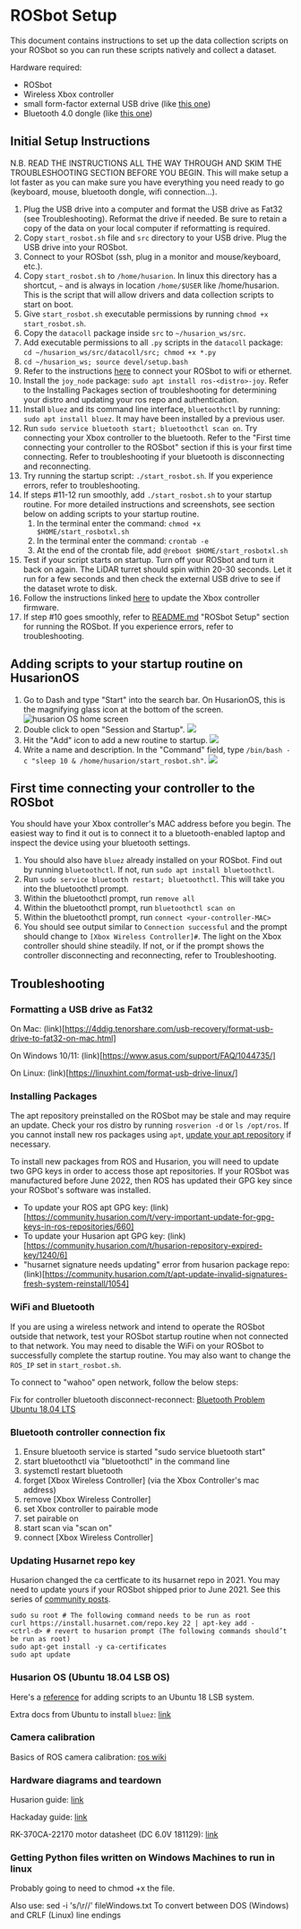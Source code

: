 # ROSbot Setup

This document contains instructions to set up the data collection scripts on your ROSbot so you can run these scripts natively and collect a dataset.

Hardware required:
* ROSbot
* Wireless Xbox controller
* small form-factor external USB drive (like [this one](https://a.co/d/4fmXYWw))
* Bluetooth 4.0 dongle (like [this one](https://a.co/d/e7X3SpB))


## Initial Setup Instructions

N.B. READ THE INSTRUCTIONS ALL THE WAY THROUGH AND SKIM THE TROUBLESHOOTING SECTION BEFORE YOU BEGIN. 
This will make setup a lot faster as you can make sure you have everything you need ready to go (keyboard, mouse, bluetooth dongle, wifi connection...).

1. Plug the USB drive into a computer and format the USB drive as Fat32 (see Troubleshooting). Reformat the drive if needed. Be sure to retain a copy of the data on your local computer if reformatting is required. 
2. Copy `start_rosbot.sh` file and `src` directory to your USB drive. Plug the USB drive into your ROSbot.
3. Connect to your ROSbot (ssh, plug in a monitor and mouse/keyboard, etc.).
4. Copy `start_rosbot.sh` to  `/home/husarion`.  In linux this directory has a shortcut, `~` and is always in location `/home/$USER` like /home/husarion. This is the script that will allow drivers and data collection scripts to start on boot. 
5. Give `start_rosbot.sh` executable permissions by running `chmod +x start_rosbot.sh`.
6. Copy the `datacoll` package inside `src` to `~/husarion_ws/src`.
7. Add executable permissions to all `.py` scripts in the `datacoll` package: `cd ~/husarion_ws/src/datacoll/src; chmod +x *.py`
8. `cd ~/husarion_ws; source devel/setup.bash`
9. Refer to the instructions [here](https://husarion.com/tutorials/howtostart/rosbot---quick-start/#connecting-rosbot-to-your-wi-fi-network) to connect your ROSbot to wifi or ethernet.
10. Install the `joy_node` package: `sudo apt install ros-<distro>-joy`. Refer to the Installing Packages section of troubleshooting for determining your distro and updating your ros repo and authentication.
11. Install `bluez` and its command line interface, `bluetoothctl` by running: ` sudo apt install bluez`. It may have been installed by a previous user.
12. Run `sudo service bluetooth start; bluetoothctl scan on`. Try connecting your Xbox controller to the bluetooth. 
Refer to the "First time connecting your controller to the ROSbot" section if this is your first time connecting. 
Refer to troubleshooting if your bluetooth is disconnecting and reconnecting.
13. Try running the startup script: `./start_rosbot.sh`. If you experience errors, refer to troubleshooting.
14. If steps #11-12 run smoothly, add `./start_rosbot.sh` to your startup routine. For more detailed instructions and screenshots, see section below on adding scripts to your startup routine.
    1. In the terminal enter the command: `chmod +x $HOME/start_rosbotxl.sh`
    2. In the terminal enter the command: `crontab -e`
    3. At the end of the crontab file, add `@reboot $HOME/start_rosbotxl.sh`
16. Test if your script starts on startup. Turn off your ROSbot and turn it back on again. The LiDAR turret should spin within 20-30 seconds. Let it run for a few seconds and then check the external USB drive to see if the dataset wrote to disk.
17. Follow the instructions linked [here](https://support.xbox.com/en-US/help/hardware-network/controller/update-xbox-wireless-controller) to update the Xbox controller firmware.
18. If step #10 goes smoothly, refer to [README.md](README.md) "ROSbot Setup" section for running the ROSbot. If you experience errors, refer to troubleshooting.

## Adding scripts to your startup routine on HusarionOS
1. Go to Dash and type "Start" into the search bar. On HusarionOS, this is the magnifying glass icon at the bottom of the screen.
![husarion OS home screen](figures/husarionOS-homescreen.png)
2. Double click to open "Session and Startup".
![](figures/session-and-startup.png)
3. Hit the "Add" icon to add a new routine to startup.
![](figures/session-and-startup-add.png)
4. Write a name and description. In the "Command" field, type `/bin/bash -c "sleep 10 & /home/husarion/start_rosbot.sh"`.
![](figures/session-and-startup-add-complete.png)

## First time connecting your controller to the ROSbot

You should have your Xbox controller's MAC address before you begin. The easiest way to find it out is to connect it to a bluetooth-enabled laptop and inspect the device using your bluetooth settings.

1. You should also have `bluez` already installed on your ROSbot. Find out by running `bluetoothctl`. If not, run `sudo apt install bluetoothctl`.
2. Run `sudo service bluetooth restart; bluetoothctl`. This will take you into the bluetoothctl prompt.
3. Within the bluetoothctl prompt, run `remove all`
4. Within the bluetoothctl prompt, run `bluetoothctl scan on`
4. Within the bluetoothctl prompt, run `connect <your-controller-MAC>`
5. You should see output similar to `Connection successful` and the prompt should change to
`[Xbox Wireless Controller]#`. The light on the Xbox controller should shine steadily. If not, or if the prompt shows the controller disconnecting and reconnecting, refer to Troubleshooting.

## Troubleshooting

### Formatting a USB drive as Fat32

On Mac: (link)[https://4ddig.tenorshare.com/usb-recovery/format-usb-drive-to-fat32-on-mac.html]

On Windows 10/11: (link)[https://www.asus.com/support/FAQ/1044735/]

On Linux: (link)[https://linuxhint.com/format-usb-drive-linux/]

### Installing Packages
The apt repository preinstalled on the ROSbot may be stale and may require an update. 
Check your ros distro by running `rosverion -d` or `ls /opt/ros`.
If you cannot install new ros packages using `apt`, [update your apt repository](http://wiki.ros.org/melodic/Installation/Ubuntu) if necessary.

To install new packages from ROS and Husarion, you will need to update two GPG keys in order to access those apt repositories.
If your ROSbot was manufactured before June 2022, then ROS has updated their GPG key since your ROSbot's software was installed.
- To update your ROS apt GPG key: (link)[https://community.husarion.com/t/very-important-update-for-gpg-keys-in-ros-repositories/660]
- To update your Husarion apt GPG key: (link)[https://community.husarion.com/t/husarion-repository-expired-key/1240/6]
- "husarnet signature needs updating" error from husarion package repo: (link)[https://community.husarion.com/t/apt-update-invalid-signatures-fresh-system-reinstall/1054]

### WiFi and Bluetooth
If you are using a wireless network and intend to operate the ROSbot outside that network, test your ROSbot startup routine when not connected to that network. 
You may need to disable the WiFi on your ROSbot to successfully complete the startup routine. 
You may also want to change the `ROS_IP` set in `start_rosbot.sh`.

To connect to "wahoo" open network, follow the below steps:

Fix for controller bluetooth disconnect-reconnect: [Bluetooth Problem Ubuntu 18.04 LTS](https://askubuntu.com/questions/1040497/bluetooth-problem-ubuntu-18-04-lts)

### Bluetooth controller connection fix

1. Ensure bluetooth service is started "sudo service bluetooth start"
2. start bluetoothctl via "bluetoothctl" in the command line
3. systemctl restart bluetooth
4. forget [Xbox Wireless Controller] (via the Xbox Controller's mac address)
5. remove [Xbox Wireless Controller]
6. set Xbox controller to pairable mode
7. set pairable on
8. start scan via "scan on"
9. connect [Xbox Wireless Controller]

### Updating Husarnet repo key

Husarion changed the ca certficate to its husarnet repo in 2021. You may need to update yours if your ROSbot shipped prior to June 2021.
See this series of [community posts](https://community.husarion.com/t/husarion-repository-expired-key/1240/3).
```
sudo su root # The following command needs to be run as root
curl https://install.husarnet.com/repo.key 22 | apt-key add -
<ctrl-d> # revert to husarion prompt (The following commands should’t be run as root)
sudo apt-get install -y ca-certificates
sudo apt update
```

### Husarion OS (Ubuntu 18.04 LSB OS)
Here's a [reference](https://net2.com/how-to-run-applications-at-startup-on-ubuntu-18-04/) for adding scripts to an Ubuntu 18 LSB system.

Extra docs from Ubuntu to install `bluez`: [link](https://ubuntu.com/core/docs/bluez/install-configure/install)


### Camera calibration
Basics of ROS camera calibration: [ros wiki](http://wiki.ros.org/camera_calibration)


### Hardware diagrams and teardown
Husarion guide: [link](https://husarion.com/manuals/rosbot/)

Hackaday guide: [link](https://cdn.hackaday.io/files/21885936327840/ROSbot_assembly_instruction.pdf)

RK-370CA-22170 motor datasheet (DC 6.0V 181129): [link](https://datasheetspdf.com/pdf/1017717/MABUCHI/RK-370CA/1)


### Getting Python files written on Windows Machines to run in linux

Probably going to need to chmod +x the file. 

Also use: sed -i 's/\r//' fileWindows.txt
To convert between DOS (Windows) and CRLF (Linux) line endings
